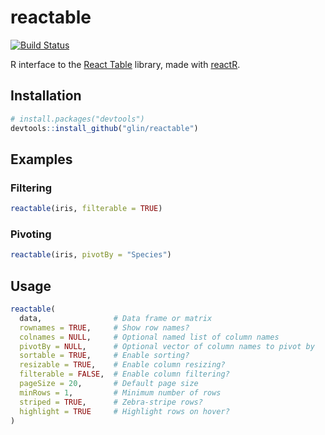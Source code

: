 # reactable

[![Build Status](https://travis-ci.com/glin/reactable.svg?branch=master)](https://travis-ci.com/glin/reactable)

R interface to the [React Table](https://github.com/tannerlinsley/react-table) library,
made with [reactR](https://github.com/react-R/reactR).

## Installation

```r
# install.packages("devtools")
devtools::install_github("glin/reactable")
```

## Examples

### Filtering
```r
reactable(iris, filterable = TRUE)
```

### Pivoting
```r
reactable(iris, pivotBy = "Species")
```

## Usage
```r
reactable(
  data,                # Data frame or matrix
  rownames = TRUE,     # Show row names?
  colnames = NULL,     # Optional named list of column names
  pivotBy = NULL,      # Optional vector of column names to pivot by
  sortable = TRUE,     # Enable sorting?
  resizable = TRUE,    # Enable column resizing?
  filterable = FALSE,  # Enable column filtering?
  pageSize = 20,       # Default page size
  minRows = 1,         # Minimum number of rows
  striped = TRUE,      # Zebra-stripe rows?
  highlight = TRUE     # Highlight rows on hover?
)
```
